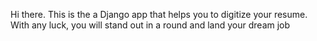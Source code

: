 
Hi there.
This is the a Django app that helps you to digitize your resume.
With any luck, you will stand out in a round and land your dream job
